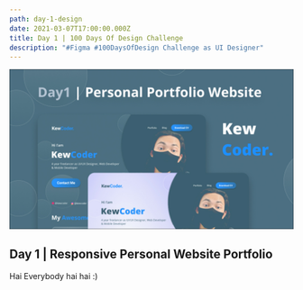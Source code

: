 ```yaml
---
path: day-1-design
date: 2021-03-07T17:00:00.000Z
title: Day 1 | 100 Days Of Design Challenge
description: "#Figma #100DaysOfDesign Challenge as UI Designer"
---
```

![Responsive Personal Website Portfolio](../assets/youtube-thumbnail.jpg "Responsive Personal Website Portfolio")

## Day 1 | Responsive Personal Website Portfolio

Hai Everybody hai hai :)